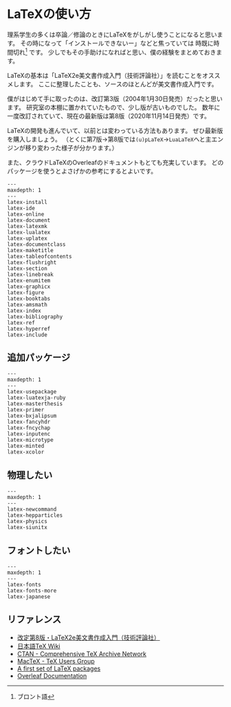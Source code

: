 # LaTeXの使い方

理系学生の多くは卒論／修論のときにLaTeXをがしがし使うことになると思います。
その時になって「インストールできないー」などと焦っていては 時既に時間切れ[^bronto] です。
少しでもその手助けになればと思い、僕の経験をまとめておきます。

[^bronto]: ブロント語

LaTeXの基本は「LaTeX2e美文書作成入門（技術評論社）」を読むことをオススメします。
ここに整理したことも、ソースのほとんどが美文書作成入門です。

僕がはじめて手に取ったのは、改訂第3版（2004年1月30日発売）だったと思います。
研究室の本棚に置かれていたもので、少し版が古いものでした。
数年に一度改訂されていて、現在の最新版は第8版（2020年11月14日発売）です。

LaTeXの開発も進んでいて、以前とは変わっている方法もあります。
ぜひ最新版を購入しましょう。
（とくに第7版→第8版では``(u)pLaTeX``→``LuaLaTeX``へと主エンジンが移り変わった様子が分かります。）

また、クラウドLaTeXのOverleafのドキュメントもとても充実しています。
どのパッケージを使うとよさげかの参考にするとよいです。

```{toctree}
---
maxdepth: 1
---
latex-install
latex-ide
latex-online
latex-document
latex-latexmk
latex-lualatex
latex-uplatex
latex-documentclass
latex-maketitle
latex-tableofcontents
latex-flushright
latex-section
latex-linebreak
latex-enumitem
latex-graphicx
latex-figure
latex-booktabs
latex-amsmath
latex-index
latex-bibliography
latex-ref
latex-hyperref
latex-include
```

## 追加パッケージ

```{toctree}
---
maxdepth: 1
---
latex-usepackage
latex-luatexja-ruby
latex-masterthesis
latex-primer
latex-bxjalipsum
latex-fancyhdr
latex-fncychap
latex-inputenc
latex-microtype
latex-minted
latex-xcolor
```

## 物理したい

```{toctree}
---
maxdepth: 1
---
latex-newcommand
latex-hepparticles
latex-physics
latex-siunitx
```

## フォントしたい

```{toctree}
---
maxdepth: 1
---
latex-fonts
latex-fonts-more
latex-japanese
```

## リファレンス

- [改定第8版・LaTeX2e美文書作成入門（技術評論社）](https://gihyo.jp/book/2020/978-4-297-11712-2)
- [日本語TeX Wiki](https://texwiki.texjp.org)
- [CTAN - Comprehensive TeX Archive Network](https://ctan.org/)
- [MacTeX - TeX Users Group](https://tug.org/mactex/)
- [A first set of LaTeX packages](https://tug.org/TUGboat/tb41-2/tb128heff-packages.pdf)
- [Overleaf Documentation](https://www.overleaf.com/learn)
